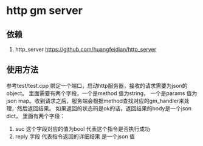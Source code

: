 
# http gm server
## 依赖
1. http_server https://github.com/huangfeidian/http_server 


## 使用方法

参考test/test.cpp 绑定一个端口，启动http服务器，接收的请求需要为json的object。
里面需要有两个字段，一个是method 值为string， 一个是params 值为json map。收到请求之后，服务端会根据method查找对应的gm_handler来处理，然后返回结果。
如果返回的状态码是ok的话，返回结果的body是一个json dict， 里面有两个字段：
1. suc 这个字段对应的值为bool 代表这个指令是否执行成功
2. reply 字段 代表指令返回的详细结果 是一个json 值
